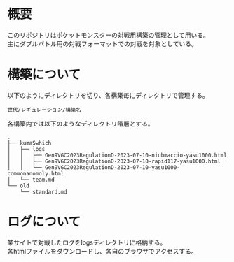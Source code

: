 # 概要
このリポジトリはポケットモンスターの対戦用構築の管理として用いる。  
主にダブルバトル用の対戦フォーマットでの対戦を対象としている。  

# 構築について
以下のようにディレクトリを切り、各構築毎にディレクトリで管理する。  

```
世代/レギュレーション/構築名
```
各構築内では以下のようなディレクトリ階層とする。  

```
.
├── kumaSwhich
│   ├── logs
│   │   ├── Gen9VGC2023RegulationD-2023-07-10-niubmaccio-yasu1000.html
│   │   ├── Gen9VGC2023RegulationD-2023-07-10-rapid117-yasu1000.html
│   │   └── Gen9VGC2023RegulationD-2023-07-10-yasu1000-commonanomoly.html
│   └── team.md
└── old
    └── standard.md
```

# ログについて
某サイトで対戦したログをlogsディレクトリに格納する。  
各htmlファイルをダウンロードし、各自のブラウザでアクセスする。  
